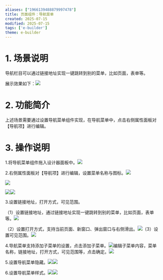 ```yaml
---
aliases: ["1966139488879997478"]
title: 页面组件：导航菜单
created: 2025-07-15
modified: 2025-07-15
tags: ['e-builder']
theme: e-builder
---
```


# 1. 场景说明

导航栏目可以通过链接地址实现一键跳转到别的菜单，比如页面，表单等。

展示效果如下：![](115bb1360540616c642d0461cdff7663.jpg)

#

# 2. 功能简介

上述场景需要通过设置导航菜单组件实现，在导航菜单中，点击右侧属性面板对【导航项】进行编辑。

#

# 3. 操作说明

1.将导航菜单组件拖入设计器面板中。![](71da4d0e0695f41aef6345434720f46c.jpg)

2.右侧属性面板对【导航项】进行编辑，设置菜单名称与图标。![](9d31cda6725a359a0c8b12a0b725b82d.jpg)

![](9dce738e9521f056fadbdfcbae485c63.jpg)

![](d55ec14f59ab3b71e558c771d4e2be07.jpg)![](f3b7cb62c20fcc3e1f035a8a5c164e37.jpg)

3.设置链接地址，打开方式，可见范围。

（1）设置链接地址，通过链接地址实现一键跳转到别的菜单，比如页面，表单等。![](253750d7da2b80a237b40f55db3ab3bc.jpg)

（2）设置打开方式，支持当前页面、新窗口、弹出窗口与右侧滑出。![](e11330fdc7de0698a90dbfa943545173.jpg)（3）设置可见范围。![](25222e85c02836a83001c3aa65b67428.jpg)

4.导航菜单支持添加子菜单的设置，点击添加子菜单。![](e2ab6a1453e7c35d61c59cec1a0396ce.jpg)编辑子菜单内容，菜单名称，链接地址，打开方式，可见范围等，点击确定。![](166bb80dd326a6dfc41db08371a2c904.jpg)

5.设置导航菜单隐藏。![](1fc6f4282ae3b0996cb1c964eb9a1f93.jpg)![](4a57862552b6b0c5838fad2401e9e33e.jpg)

6.设置导航菜单样式。![](1bb00ddae59eefc4a70f3a802fa6f7ed.jpg)![](b1cb42e417e3d534dc57b6c787b4a111.jpg)